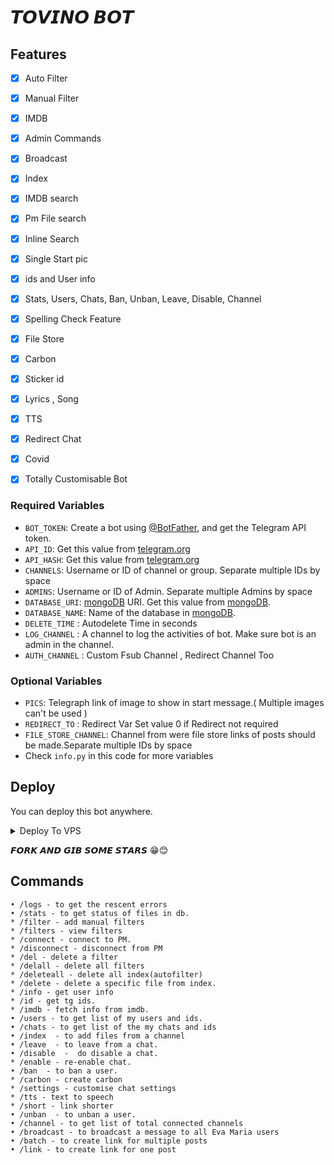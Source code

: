 <h1>𝙏𝙊𝙑𝙄𝙉𝙊 𝘽𝙊𝙏


## Features

- [x] Auto Filter
- [x] Manual Filter
- [x] IMDB
- [x] Admin Commands
- [x] Broadcast
- [x] Index
- [x] IMDB search
- [x] Pm File search
- [x] Inline Search
- [x] Single Start pic
- [x] ids and User info 
- [x] Stats, Users, Chats, Ban, Unban, Leave, Disable, Channel
- [x] Spelling Check Feature
- [x] File Store
- [x] Carbon
- [x] Sticker id
- [x] Lyrics , Song
- [x] TTS
- [x] Redirect Chat
- [x] Covid
- [x] Totally Customisable Bot


### Required Variables
* `BOT_TOKEN`: Create a bot using [@BotFather](https://telegram.dog/BotFather), and get the Telegram API token.
* `API_ID`: Get this value from [telegram.org](https://my.telegram.org/apps)
* `API_HASH`: Get this value from [telegram.org](https://my.telegram.org/apps)
* `CHANNELS`: Username or ID of channel or group. Separate multiple IDs by space
* `ADMINS`: Username or ID of Admin. Separate multiple Admins by space
* `DATABASE_URI`: [mongoDB](https://www.mongodb.com) URI. Get this value from [mongoDB](https://www.mongodb.com). 
* `DATABASE_NAME`: Name of the database in [mongoDB](https://www.mongodb.com). 
* `DELETE_TIME` : Autodelete Time in seconds 
* `LOG_CHANNEL` : A channel to log the activities of bot. Make sure bot is an admin in the channel.
* `AUTH_CHANNEL` : Custom Fsub Channel , Redirect Channel Too
### Optional Variables
* `PICS`: Telegraph link of image to show in start message.( Multiple images can't be used )
* `REDIRECT_TO` : Redirect Var Set value 0 if Redirect not required
* `FILE_STORE_CHANNEL`: Channel from were file store links of posts should be made.Separate multiple IDs by space
* Check `info.py` in this code for more variables


## Deploy
You can deploy this bot anywhere.



<details><summary>Deploy To VPS</summary>
<p>
<pre>
git clone https://github.com/DKBOTx/TovinoBotV3
# Install Packages
pip3 install -U -r requirements.txt
Edit info.py with variables as given below then run bot
python3 bot.py
</pre>
</p>
</details>

𝙁𝙊𝙍𝙆 𝘼𝙉𝘿 𝙂𝙄𝘽 𝙎𝙊𝙈𝙀 𝙎𝙏𝘼𝙍𝙎 😁😊

## Commands
```
• /logs - to get the rescent errors
• /stats - to get status of files in db.
* /filter - add manual filters
* /filters - view filters
* /connect - connect to PM.
* /disconnect - disconnect from PM
* /del - delete a filter
* /delall - delete all filters
* /deleteall - delete all index(autofilter)
* /delete - delete a specific file from index.
* /info - get user info
* /id - get tg ids.
* /imdb - fetch info from imdb.
• /users - to get list of my users and ids.
• /chats - to get list of the my chats and ids 
• /index  - to add files from a channel
• /leave  - to leave from a chat.
• /disable  -  do disable a chat.
* /enable - re-enable chat.
• /ban  - to ban a user.
* /carbon - create carbon
* /settings - customise chat settings
* /tts - text to speech
* /short - link shorter
• /unban  - to unban a user.
• /channel - to get list of total connected channels
• /broadcast - to broadcast a message to all Eva Maria users
• /batch - to create link for multiple posts
• /link - to create link for one post
```
